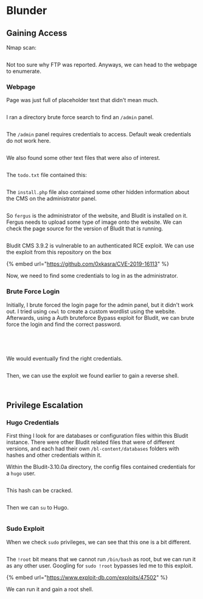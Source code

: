# Blunder

## Gaining Access

Nmap scan:

<figure><img src="../../../.gitbook/assets/image (6) (2).png" alt=""><figcaption></figcaption></figure>

Not too sure why FTP was reported. Anyways, we can head to the webpage to enumerate.

### Webpage

Page was just full of placeholder text that didn't mean much.

<figure><img src="../../../.gitbook/assets/image (11) (1) (1).png" alt=""><figcaption></figcaption></figure>

I ran a directory brute force search to find an `/admin` panel.

<figure><img src="../../../.gitbook/assets/image (3) (2) (2).png" alt=""><figcaption></figcaption></figure>

The `/admin` panel requires credentials to access. Default weak credentials do not work here.

<figure><img src="../../../.gitbook/assets/image (8) (1).png" alt=""><figcaption></figcaption></figure>

We also found some other text files that were also of interest.

<figure><img src="../../../.gitbook/assets/image (15) (4).png" alt=""><figcaption></figcaption></figure>

The `todo.txt` file contained this:

<figure><img src="../../../.gitbook/assets/image (2) (2).png" alt=""><figcaption></figcaption></figure>

The `install.php` file also contained some other hidden information about the CMS on the administrator panel.

<figure><img src="../../../.gitbook/assets/image (16) (4).png" alt=""><figcaption></figcaption></figure>

So `fergus` is the administrator of the website, and Bludit is installed on it. Fergus needs to upload some type of image onto the website. We can check the page source for the version of Bludit that is running.

<figure><img src="../../../.gitbook/assets/image (22) (3).png" alt=""><figcaption></figcaption></figure>

Bludit CMS 3.9.2 is vulnerable to an authenticated RCE exploit. We can use the exploit from this repository on the box

{% embed url="https://github.com/0xkasra/CVE-2019-16113" %}

Now, we need to find some credentials to log in as the administrator.

### Brute Force Login

Initially, I brute forced the login page for the admin panel, but it didn't work out. I tried using `cewl` to create a custom wordlist using the website. Afterwards, using a Auth bruteforce Bypass exploit for Bludit, we can brute force the login and find the correct password.

<figure><img src="../../../.gitbook/assets/image (1) (1) (1).png" alt=""><figcaption></figcaption></figure>

<figure><img src="../../../.gitbook/assets/image (24).png" alt=""><figcaption><p><br></p></figcaption></figure>

We would eventually find the right credentials.

<figure><img src="../../../.gitbook/assets/image (4) (1) (2).png" alt=""><figcaption></figcaption></figure>

Then, we can use the exploit we found earlier to gain a reverse shell.

<figure><img src="../../../.gitbook/assets/image (12) (2).png" alt=""><figcaption></figcaption></figure>

<figure><img src="../../../.gitbook/assets/image (17) (1).png" alt=""><figcaption></figcaption></figure>

## Privilege Escalation

### Hugo Credentials

First thing I look for are databases or configuration files within this Bludit instance. There were other Bludit related files that were of different versions, and each had their own `/bl-content/databases` folders with hashes and other credentials within it.

Within the Bludit-3.10.0a directory, the config files contained credentials for a `hugo` user.

<figure><img src="../../../.gitbook/assets/image (9) (2).png" alt=""><figcaption></figcaption></figure>

This hash can be cracked.

<figure><img src="../../../.gitbook/assets/image (13) (1).png" alt=""><figcaption></figcaption></figure>

Then we can `su` to Hugo.

<figure><img src="../../../.gitbook/assets/image (27) (1).png" alt=""><figcaption></figcaption></figure>

### Sudo Exploit

When we check `sudo` privileges, we can see that this one is a bit different.

<figure><img src="../../../.gitbook/assets/image (20) (1).png" alt=""><figcaption></figcaption></figure>

The `!root` bit means that we cannot run `/bin/bash` as root, but we can run it as any other user. Googling for `sudo !root` bypasses led me to this exploit.&#x20;

{% embed url="https://www.exploit-db.com/exploits/47502" %}

We can run it and gain a root shell.

<figure><img src="../../../.gitbook/assets/image (26).png" alt=""><figcaption></figcaption></figure>
